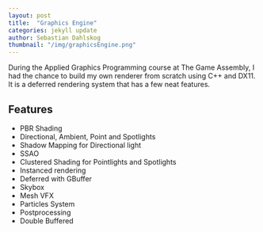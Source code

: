 ```yaml
---
layout: post
title:  "Graphics Engine"
categories: jekyll update
author: Sebastian Dahlskog
thumbnail: "/img/graphicsEngine.png"
---
```


During the Applied Graphics Programming course at The Game Assembly, 
I had the chance to build my own renderer from scratch
using C++ and DX11. It is a deferred rendering system that has a few neat features.

## Features

* PBR Shading
* Directional, Ambient, Point and Spotlights
* Shadow Mapping for Directional light
* SSAO
* Clustered Shading for Pointlights and Spotlights 
* Instanced rendering
* Deferred with GBuffer
* Skybox
* Mesh VFX
* Particles System
* Postprocessing
* Double Buffered
